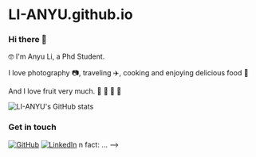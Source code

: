 # LI-ANYU.github.io
### Hi there 👋

 🤓 I'm Anyu Li, a Phd Student.

 I love photography 📷, traveling ✈️, cooking and enjoying delicious food 🥘 
 
 And I love fruit very much. 🍎 🍓 🥭 🥝
 
 
 
 
 ![LI-ANYU's GitHub stats](https://github-readme-stats.vercel.app/api?username=LI-ANYU&show_icons=true&theme=tokyonight)




### Get in touch

[![GitHub](https://img.shields.io/badge/GitHub-grey?logo=github)](https://li-anyu.github.io/)
[![LinkedIn](https://img.shields.io/badge/LinkedIn-blue?logo=linkedin)](https://www.linkedin.com/in/anyu-li-a973a3225/)
n fact: ...
-->
